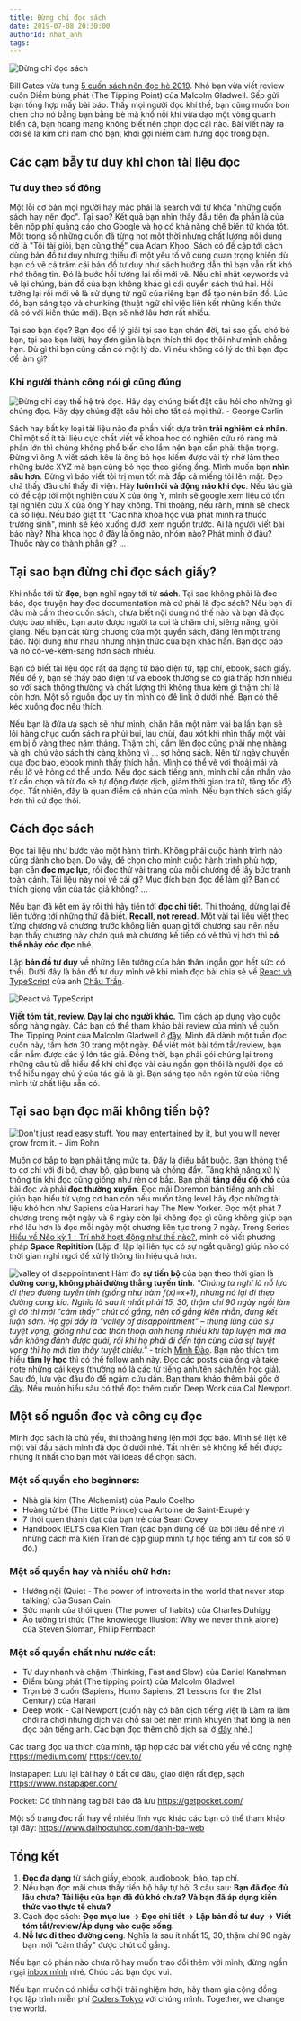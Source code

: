 ```yaml
---
title: Đừng chỉ đọc sách
date: 2019-07-08 20:30:00
authorId: nhat_anh
tags:
---
```


![Đừng chỉ đọc sách](https://res.cloudinary.com/djeghcumw/image/upload/v1562255949/blog/Webp.net-resizeimage_3.png)

Bill Gates vừa tung [5 cuốn sách nên đọc hè 2019](https://www.youtube.com/watch?v=gTjXTRz4dDw). Nhỏ bạn vừa viết review cuốn Điểm bùng phát (The Tipping Point) của Malcolm Gladwell. Sếp gửi bạn tổng hợp mấy bài báo. Thấy mọi người đọc khí thế, bạn cũng muốn bon chen cho nó bằng bạn bằng bè mà khổ nỗi khi vừa dạo một vòng quanh biển cả, bạn hoang mang không biết nên chọn đọc cái nào. Bài viết này ra đời sẽ là kim chỉ nam cho bạn, khơi gợi niềm cảm hứng đọc trong bạn.

<!-- more -->

## Các cạm bẫy tư duy khi chọn tài liệu đọc

### Tư duy theo số đông

Một lỗi cơ bản mọi người hay mắc phải là search với từ khóa "những cuốn sách hay nên đọc". Tại sao? Kết quả bạn nhìn thấy đầu tiên đa phần là của bên nộp phí quảng cáo cho Google và họ có khả năng chế biến từ khóa tốt. Một trong số những cuốn đã từng hot một thời nhưng chất lượng nội dung dở là "Tôi tài giỏi, bạn cũng thế" của Adam Khoo. Sách có đề cập tới cách dùng bản đồ tư duy nhưng thiếu đi một yếu tố vô cùng quan trọng khiến dù bạn có vẽ cả trăm cái bản đồ tư duy như sách hướng dẫn thì bạn vẫn rất khó nhớ thông tin. Đó là bước hồi tưởng lại rồi mới vẽ. Nếu chỉ nhặt keywords và vẽ lại chúng, bản đồ của bạn không khác gì cái quyển sách thứ hai. Hồi tưởng lại rồi mới vẽ là sử dụng từ ngữ của riêng bạn để tạo nên bản đồ. Lúc đó, bạn sáng tạo và chunking (thuật ngữ chỉ việc liên kết những kiến thức đã có với kiến thức mới). Bạn sẽ nhớ lâu hơn rất nhiều.

Tại sao bạn đọc? Bạn đọc để lý giải tại sao bạn chán đời, tại sao gấu chó bỏ bạn, tại sao bạn lười, hay đơn giản là bạn thích thì đọc thôi như mình chẳng hạn. Dù gì thì bạn cũng cần có một lý do. Vì nếu không có lý do thì bạn đọc để làm gì?

### Khi người thành công nói gì cũng đúng

![Đừng chỉ dạy thế hệ trẻ đọc. Hãy dạy chúng biết đặt câu hỏi cho những gì chúng đọc. Hãy dạy chúng đặt câu hỏi cho tất cả mọi thứ. - George Carlin](https://res.cloudinary.com/djeghcumw/image/upload/v1562255593/blog/Webp.net-resizeimage_2.png)

Sách hay bất kỳ loại tài liệu nào đa phần viết dựa trên **trải nghiệm cá nhân**. Chỉ một số ít tài liệu cực chất viết về khoa học có nghiên cứu rõ ràng mà phần lớn thì chúng không phổ biến cho lắm nên bạn cần phải thận trọng. Đừng vì ông A viết sách kêu là ông bỏ học kiếm được vài tỷ nhờ làm theo những bước XYZ mà bạn cũng bỏ học theo giống ổng. Mình muốn bạn **nhìn sâu hơn**. Đừng vì báo viết tỏi trị mụn tốt mà đắp cả miếng tỏi lên mặt. Đẹp chả thấy đâu chỉ thấy đi viện. Hãy **luôn hỏi và động não khi đọc**. Nếu tác giả có đề cập tới một nghiên cứu X của ông Y, mình sẽ google xem liệu có tồn tại nghiên cứu X của ông Y hay không. Thi thoảng, nếu rảnh, mình sẽ check cả số liệu. Nếu báo giật tít "Các nhà khoa học vừa phát minh ra thuốc trường sinh", mình sẽ kéo xuống dưới xem nguồn trước. Ai là người viết bài báo này? Nhà khoa học ở đây là ông nào, nhóm nào? Phát minh ở đâu? Thuốc này có thành phần gì? ...

## Tại sao bạn đừng chỉ đọc sách giấy?

Khi nhắc tới từ **đọc**, bạn nghĩ ngay tới từ **sách**. Tại sao không phải là đọc báo, đọc truyện hay đọc documentation mà cứ phải là đọc sách? Nếu bạn đi đâu mà cầm theo cuốn sách, chưa biết nội dung nó thế nào và bạn đã đọc được bao nhiêu, bạn auto được người ta coi là chăm chỉ, siêng năng, giỏi giang. Nếu bạn cắt từng chương của một quyển sách, đăng lên một trang báo. Nội dung như nhau nhưng nhận thức của bạn khác hẳn. Bạn đọc báo và nó có-vẻ-kém-sang hơn sách nhiều.

Bạn có biết tài liệu đọc rất đa dạng từ báo điện tử, tạp chí, ebook, sách giấy. Nếu để ý, bạn sẽ thấy báo điện tử và ebook thường sẽ có giá thấp hơn nhiều so với sách thông thường và chất lượng thì không thua kém gì thậm chí là còn hơn. Một số nguồn đọc uy tín mình có để link ở dưới nhé. Bạn có thể kéo xuống đọc nếu thích.

Nếu bạn là đứa ưa sạch sẽ như mình, chắn hẳn một năm vài ba lần bạn sẽ lôi hàng chục cuốn sách ra phủi bụi, lau chùi, đau xót khi nhìn thấy một vài em bị ố vàng theo năm tháng. Thậm chí, cầm lên đọc cũng phải nhẹ nhàng và ghi chú vào sách thì càng không vì ... sợ hỏng sách. Nên từ ngày chuyển qua đọc báo, ebook mình thấy thích hẳn. Mình có thể vẽ vời thoải mái và nếu lỡ vẽ hỏng có thể undo. Nếu đọc sách tiếng anh, mình chỉ cần nhấn vào từ cần chọn và từ đó sẽ tự động được dịch, giảm thời gian tra từ, tăng tốc độ đọc. Tất nhiên, đây là quan điểm cá nhân của mình. Nếu bạn thích sách giấy hơn thì cứ đọc thôi.

## Cách đọc sách

Đọc tài liệu như bước vào một hành trình. Không phải cuộc hành trình nào cũng dành cho bạn. Do vậy, để chọn cho mình cuộc hành trình phù hợp, bạn cần **đọc mục lục**, rồi đọc thử vài trang của mỗi chương để lấy bức tranh toàn cảnh. Tài liệu này nói về cái gì? Mục đích bạn đọc để làm gì? Bạn có thích giọng văn của tác giả không? ...

Nếu bạn đã kết em ấy rồi thì hãy tiến tới **đọc chi tiết**. Thi thoảng, dừng lại để liên tưởng tới những thứ đã biết. **Recall, not reread**. Một vài tài liệu viết theo từng chương và chương trước không liên quan gì tới chương sau nên nếu bạn thấy chương này chán quá mà chương kế tiếp có vẻ thú vị hơn thì **có thể nhảy cóc đọc** nhé.

Lập **bản đồ tư duy** về những liên tưởng của bản thân (ngắn gọn hết sức có thể). Dưới đây là bản đồ tư duy mình vẽ khi mình đọc bài chia sẻ về [React và TypeScript](https://coders.tokyo/2019/06/29/react-typescript-p1/) của anh [Châu Trần](https://github.com/nartc).

![React và TypeScript](https://res.cloudinary.com/djeghcumw/image/upload/v1562509588/blog/Webp.net-resizeimage_6.png)

**Viết tóm tắt, review. Dạy lại cho người khác.** Tìm cách áp dụng vào cuộc sống hàng ngày. Các bạn có thể tham khảo bài review của mình về cuốn The Tipping Point của Malcolm Gladwell ở [đây](https://www.facebook.com/japananh/posts/748801368851555?__tn__=K-R). Mình đã dành một tuần đọc cuốn này, tầm hơn 30 trang một ngày. Để viết một bài tóm tắt/review, bạn cần nắm được các ý lớn tác giả. Đồng thời, bạn phải gói chúng lại trong những câu từ dễ hiểu để khi chỉ đọc vài câu ngắn gọn thôi là người đọc có thể hiểu ngay chủ ý của tác giả là gì. Bạn sáng tạo nên ngôn từ của riêng mình từ chất liệu sẵn có.

## Tại sao bạn đọc mãi không tiến bộ?

![Don't just read easy stuff. You may entertained by it, but you will never grow from it. - Jim Rohn](https://res.cloudinary.com/djeghcumw/image/upload/v1562255594/blog/Webp.net-resizeimage.png)

Muốn cơ bắp to bạn phải tăng mức tạ. Đấy là điều bắt buộc. Bạn không thể to cơ chỉ với đi bộ, chạy bộ, gập bụng và chống đẩy. Tăng khả năng xử lý thông tin khi đọc cũng giống như rèn cơ bắp. Bạn phải **tăng đều độ khó** của bài đọc và phải **đọc thường xuyên**. Đọc mãi Doremon bản tiếng anh chỉ giúp bạn hiểu từ vựng cơ bản còn nếu muốn tăng level hãy đọc những tài liệu khó hơn như Sapiens của Harari hay The New Yorker. Đọc một phát 7 chương trong một ngày và 6 ngày còn lại không đọc gì cũng không giúp bạn nhớ lâu hơn là đọc mỗi ngày một chương liên tục trong 7 ngày. Trong Series [Hiểu về Não kỳ 1 - Trí nhớ hoạt động như thế nào?](https://coders.tokyo/2019/06/10/Hieu-ve-nao-ky-1-tri-nho-hoat-dong-nhu-the-nao/), mình có viết phương pháp **Space Repitition** (Lặp đi lặp lại liên tục có sự ngắt quãng) giúp não có thời gian nghỉ ngơi để xử lý thông tin hiệu quả hơn.

![valley of disappointment](https://res.cloudinary.com/djeghcumw/image/upload/v1562262697/blog/Webp.net-resizeimage_4.png)
Hàm đo **sự tiến bộ** của bạn theo thời gian là **đường cong, không phải đường thẳng tuyến tính**. _"Chúng ta nghĩ là nỗ lực đi theo đường tuyến tính (giống như hàm f(x)=x+1), nhưng nó lại đi theo đường cong kia. Nghĩa là sau ít nhất phải 15, 30, thậm chí 90 ngày ngồi làm gì đó thì mới "cảm thấy" chút cố gắng, nên cố gắng kiên nhẫn, đừng kết luận sớm. Họ gọi đấy là "valley of disappointment" – thung lũng của sự tuyệt vọng, giống như các thần thoại anh hùng nhiều khi tập luyện mãi mà vẫn không đánh được quái, rồi khi họ phải đi đến tận cùng của sự tuyệt vọng thì họ mới tìm thấy tuyệt chiêu."_ - trích [Minh Đào](https://www.facebook.com/mdaongoc). Bạn nào thích tìm hiểu **tâm lý học** thì có thể follow anh này. Đọc các posts của ổng và take note những cái keys (thường nó là các từ tiếng anh/tên sách/tên học giả). Sau đó, lưu vào đâu đó để ngâm cứu dần. Bạn tham khảo thêm bài gốc ở [đây](https://www.facebook.com/mdaongoc/posts/10211262985049718). Nếu muốn hiểu sâu có thể đọc thêm cuốn Deep Work của Cal Newport.

## Một số nguồn đọc và công cụ đọc

Mình đọc sách là chủ yếu, thi thoảng hứng lên mới đọc báo. Mình sẽ liệt kê một vài đầu sách mình đã đọc ở dưới nhé. Tất nhiên sẽ không kể hết được nhưng ít nhất cho bạn một vài ideas để chọn sách.

### Một số quyển cho beginners:

- Nhà giả kim (The Alchemist) của Paulo Coelho
- Hoàng tử bé (The Little Prince) của Antoine de Saint-Exupéry
- 7 thói quen thành đạt của bạn trẻ của Sean Covey
- Handbook IELTS của Kien Tran (các bạn đừng để lừa bởi tiêu đề nhé vì những cách mà Kien Tran đề cập giúp mình tự học tiếng anh từ con số 0 đó.)

### Một số quyển hay và nhiều chữ hơn:

- Hướng nội (Quiet - The power of introverts in the world that never stop talking) của Susan Cain
- Sức mạnh của thói quen (The power of habits) của Charles Duhigg
- Ảo tưởng tri thức (The knowledge Illusion: Why we never think alone) của Steven Sloman, Philip Fernbach

### Một số quyển chất như nước cất:

- Tư duy nhanh và chậm (Thinking, Fast and Slow) của Daniel Kanahman
- Điểm bùng phát (The tipping point) của Malcolm Gladwell
- Trọn bộ 3 cuốn (Sapiens, Homo Sapiens, 21 Lessons for the 21st Century) của Harari
- Deep work - Cal Newport (cuốn này có bản dịch tiếng việt là Làm ra làm chơi ra chơi nhưng dịch vài chỗ sai bét nên mình khuyên thật lòng là nên đọc bản tiếng anh. Các bạn đọc thêm chỗ dịch sai ở [đây](https://www.facebook.com/mdaongoc/posts/10211259270316852) nhé.)

Các trang đọc ưa thích của mình, tập hợp các bài viết chủ yếu về công nghệ
https://medium.com/
https://dev.to/

Instapaper: Lưu lại bài hay ở bất cứ đâu, giao diện rất đẹp, sạch
https://www.instapaper.com/

Pocket: Có tính năng tag bài báo đã lưu
https://getpocket.com/

Một số trang đọc rất hay về nhiều lĩnh vực khác các bạn có thể tham khảo tại đây: https://www.daihoctuhoc.com/danh-ba-web

## Tổng kết

1. **Đọc đa dạng** từ sách giấy, ebook, audiobook, báo, tạp chí.
2. Nếu bạn đọc mãi chưa thấy tiến bộ hãy tự hỏi 3 câu sau: **Bạn đã đọc đủ lâu chưa? Tài liệu của bạn đã đủ khó chưa? Và bạn đã áp dụng kiến thức vào thực tế chưa?**
3. Cách đọc sách: **Đọc mục luc -> Đọc chi tiết -> Lập bản đồ tư duy -> Viết tóm tắt/review/Áp dụng vào cuộc sống**.
4. **Nỗ lực đi theo đường cong**. Nghĩa là sau ít nhất 15, 30, thậm chí 90 ngày bạn mới "cảm thấy" được chút cố gắng.

Nếu bạn có phần nào chưa rõ hay muốn trao đổi thêm với mình, đừng ngần ngại [inbox mình](https://www.facebook.com/japananh) nhé. Chúc các bạn đọc vui.

Nếu bạn muốn có nhiều cơ hội trải nghiệm hơn, hãy tham gia cộng đồng học lập trình miễn phí [Coders.Tokyo](https://school.coders.tokyo/) với chúng mình. Together, we change the world.
